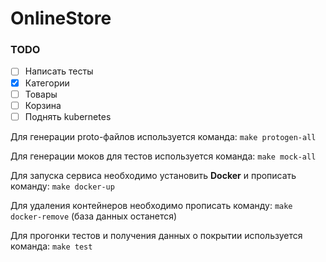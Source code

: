 # OnlineStore

### TODO
- [ ] Написать тесты
- [x] Категории
- [ ] Товары
- [ ] Корзина
- [ ] Поднять kubernetes

Для генерации proto-файлов используется команда:
```make protogen-all```

Для генерации моков для тестов используется команда:
```make mock-all```

Для запуска сервиса необходимо установить **Docker** и прописать команду:
```make docker-up```

Для удаления контейнеров необходимо прописать команду:
```make docker-remove``` (база данных останется)

Для прогонки тестов и получения данных о покрытии используется команда:
```make test```